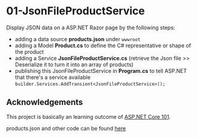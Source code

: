 # 01-JsonFileProductService
Display JSON data on a ASP.NET Razor page by the following steps:
- adding a data source **products.json** under `wwwroot`
- adding a Model **Product.cs** to define the C# representative or shape of the product
- adding a Service **JsonFileProductService.cs** (retrieve the Json file >> Deserialize it to turn it into an array of products) 
- publishing this JsonFileProductService in **Program.cs** to tell ASP.NET that there's a service available 
  `builder.Services.AddTransient<JsonFileProductService>();`

## Acknowledgements
This project is basically an learning outcome of [ASP.NET Core 101](https://youtu.be/lE8NdaX97m0?list=PLdo4fOcmZ0oW8nviYduHq7bmKode-p8Wy).

products.json and other code can be found [here](https://gist.github.com/bradygaster/3d1fcf43d1d1e73ea5d6c1b5aab40130#file-products-json)
